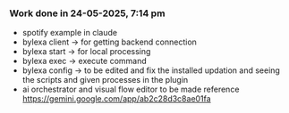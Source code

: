 ### Work done in 24-05-2025, 7:14 pm
- spotify example in claude
- bylexa client -> for getting backend connection
- bylexa start  -> for local processing
- bylexa exec -> execute command
- bylexa config -> to be edited and fix the installed updation and seeing the scripts and given processes in the plugin
- ai orchestrator and visual flow editor to be made reference https://gemini.google.com/app/ab2c28d3c8ae01fa